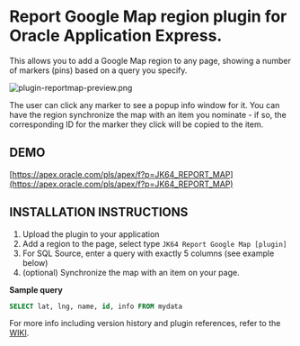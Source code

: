 # Report Google Map region plugin for Oracle Application Express. #

This allows you to add a Google Map region to any page, showing a number of markers (pins) based on a query you specify. 

![plugin-reportmap-preview.png](https://raw.githubusercontent.com/jeffreykemp/jk64-plugin-reportmap/master/plugin-reportmap-preview.png)

The user can click any marker to see a popup info window for it. You can have the region synchronize the map with an item you nominate - if so, the corresponding ID for the marker they click will be copied to the item.

## DEMO ##

[https://apex.oracle.com/pls/apex/f?p=JK64_REPORT_MAP](https://apex.oracle.com/pls/apex/f?p=JK64_REPORT_MAP)

## INSTALLATION INSTRUCTIONS ##

1. Upload the plugin to your application
2. Add a region to the page, select type `JK64 Report Google Map [plugin]`
3. For SQL Source, enter a query with exactly 5 columns (see example below)
3. (optional) Synchronize the map with an item on your page.

**Sample query**

```sql
SELECT lat, lng, name, id, info FROM mydata
```

For more info including version history and plugin references, refer to the [WIKI](https://github.com/jeffreykemp/jk64-plugin-reportmap/wiki).
